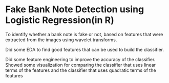 # Fake Bank Note Detection using Logistic Regression(in R)
To identify whether a bank note is fake or not, based on features that were extracted from the images using wavelet transforms.

Did some EDA to find good features that can be used to build the classifier.

Did some feature engineering to improve the accuracy of the classifier.
Showed some visualization for comparing the classifier that uses linear terms of the features and the classifier that uses quadratic terms of the features 
